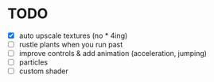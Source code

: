 # TODO

- [x] auto upscale textures (no \* 4ing)
- [ ] rustle plants when you run past
- [ ] improve controls & add animation (acceleration, jumping)
- [ ] particles
- [ ] custom shader
